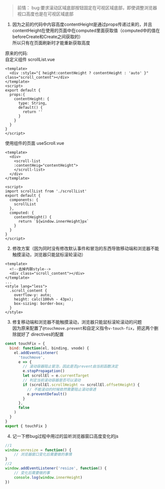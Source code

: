 >前情： bug:要求滚动区域底部按钮固定在可视区域底部，即使调整浏览器视口高度也是在可视区域底部

1. 因为之前的代码中内容高度contentHeight是通过props传递过来的，并且contentHeight在使用的页面中在computed里面获取值（computed中的值在beforeCreate和Create之间获取的）  
所以只有在页面刷新时才能重新获取高度   

原来的代码:  
自定义组件 scrollList.vue 
```vue
<template>
  <div :style="{ height:contentHeight ? contentHeight : 'auto' }" class="scroll_content"></div>
</template>
<script>
export default {
  props:{
    contentHeight: {
      type: String,
      default() {
        return ''
      }
    }
  }
}
</script>
```
使用组件的页面 useScroll.vue
```vue
<template>
  <div>
    <scroll-list
    :contentHeig="contentHeight">
    </scroll-list>
  </div>
</template>

<script>
import scrollList from './scrollList'
export default {
  components: {
    scrollList
  },
  computed: {
    contentHeight() {
      return `${window.innerHeight}px`
    }
  }
}
</script>
```

2. 修改方案（因为同时没有修改默认事件和冒泡的东西导致移动端和浏览器不能触摸滚动，浏览器只能鼠标滚轮滚动） 
```vue  
<template>
  <!--去掉内联style-->
  <div class="scroll_content"></div>
</template>
...
<style lang="less">
  .scroll_content {
    overflow-y: auto;
    height: calc(100vh - 43px);
    box-sizing: border-box;
  }
</style>
```

3. 修复移动端和浏览器不能触摸滚动，浏览器只能鼠标滚轮滚动的问题  
因为原来配置了`@touchmove.prevent`和自定义指令`v-touch-fix`，把这两个删除就好了
directives的配置  
```js
const touchFix = {
  bind: function(el, binding, vnode) {
    el.addEventListener(
      'touchmove',
      e => {
        // 滚动容器阻止冒泡，因此是否prevent由当前函数决定
        e.stopPropagation()
        let scrollEl = e.currentTarget
        // 判定当前滚动容器是否可以滚动
        if (scrollEl.scrollHeight <= scrollEl.offsetHeight) {
          // 不能滚动的时候依然需要阻止滚动穿透
          e.preventDefault()
        }
      },
      false
    )
  }
}
export { touchFix }
```

4. 记一下修bug过程中用过的监听浏览器窗口高度变化的js
```js
//1
window.onresize = function() {
    // 浏览器窗口变化后需要做的事情
}
//2
window.addEventListener('resize', function() {
    // 变化后需要做的事
    console.log(window.innerHeight)
})
```